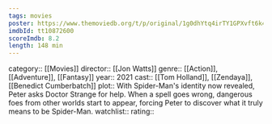 ```yaml
---
tags: movies
poster: https://www.themoviedb.org/t/p/original/1g0dhYtq4irTY1GPXvft6k4YLjm.jpg
imdbId: tt10872600
scoreImdb: 8.2
length: 148 min
---
```


category:: [[Movies]]
director:: [[Jon Watts]]
genre:: [[Action]], [[Adventure]], [[Fantasy]]
year:: 2021
cast:: [[Tom Holland]], [[Zendaya]], [[Benedict Cumberbatch]]
plot:: With Spider-Man's identity now revealed, Peter asks Doctor Strange for help. When a spell goes wrong, dangerous foes from other worlds start to appear, forcing Peter to discover what it truly means to be Spider-Man.
watchlist::
rating::
